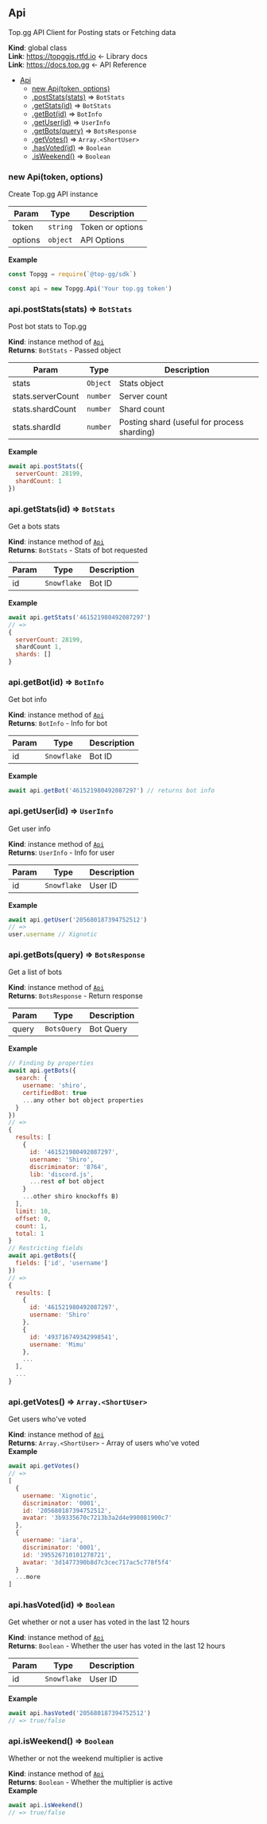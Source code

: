 <a name="Api"></a>

## Api
Top.gg API Client for Posting stats or Fetching data

**Kind**: global class  
**Link**: https://topggjs.rtfd.io <- Library docs  
**Link**: https://docs.top.gg <- API Reference  

* [Api](#Api)
    * [new Api(token, options)](#new_Api_new)
    * [.postStats(stats)](#Api+postStats) ⇒ <code>BotStats</code>
    * [.getStats(id)](#Api+getStats) ⇒ <code>BotStats</code>
    * [.getBot(id)](#Api+getBot) ⇒ <code>BotInfo</code>
    * [.getUser(id)](#Api+getUser) ⇒ <code>UserInfo</code>
    * [.getBots(query)](#Api+getBots) ⇒ <code>BotsResponse</code>
    * [.getVotes()](#Api+getVotes) ⇒ <code>Array.&lt;ShortUser&gt;</code>
    * [.hasVoted(id)](#Api+hasVoted) ⇒ <code>Boolean</code>
    * [.isWeekend()](#Api+isWeekend) ⇒ <code>Boolean</code>

<a name="new_Api_new"></a>

### new Api(token, options)
Create Top.gg API instance


| Param | Type | Description |
| --- | --- | --- |
| token | <code>string</code> | Token or options |
| options | <code>object</code> | API Options |

**Example**  
```js
const Topgg = require(`@top-gg/sdk`)

const api = new Topgg.Api('Your top.gg token')
```
<a name="Api+postStats"></a>

### api.postStats(stats) ⇒ <code>BotStats</code>
Post bot stats to Top.gg

**Kind**: instance method of [<code>Api</code>](#Api)  
**Returns**: <code>BotStats</code> - Passed object  

| Param | Type | Description |
| --- | --- | --- |
| stats | <code>Object</code> | Stats object |
| stats.serverCount | <code>number</code> | Server count |
| stats.shardCount | <code>number</code> | Shard count |
| stats.shardId | <code>number</code> | Posting shard (useful for process sharding) |

**Example**
  
```js
await api.postStats({
  serverCount: 28199,
  shardCount: 1
})
```

<a name="Api+getStats"></a>

### api.getStats(id) ⇒ <code>BotStats</code>
Get a bots stats

**Kind**: instance method of [<code>Api</code>](#Api)  
**Returns**: <code>BotStats</code> - Stats of bot requested  

| Param | Type | Description |
| --- | --- | --- |
| id | <code>Snowflake</code> | Bot ID |

**Example**  
```js
await api.getStats('461521980492087297')
// =>
{
  serverCount: 28199,
  shardCount 1,
  shards: []
}
```
<a name="Api+getBot"></a>

### api.getBot(id) ⇒ <code>BotInfo</code>
Get bot info

**Kind**: instance method of [<code>Api</code>](#Api)  
**Returns**: <code>BotInfo</code> - Info for bot  

| Param | Type | Description |
| --- | --- | --- |
| id | <code>Snowflake</code> | Bot ID |

**Example**  
```js
await api.getBot('461521980492087297') // returns bot info
```
<a name="Api+getUser"></a>

### api.getUser(id) ⇒ <code>UserInfo</code>
Get user info

**Kind**: instance method of [<code>Api</code>](#Api)  
**Returns**: <code>UserInfo</code> - Info for user  

| Param | Type | Description |
| --- | --- | --- |
| id | <code>Snowflake</code> | User ID |

**Example**  
```js
await api.getUser('205680187394752512')
// =>
user.username // Xignotic
```
<a name="Api+getBots"></a>

### api.getBots(query) ⇒ <code>BotsResponse</code>
Get a list of bots

**Kind**: instance method of [<code>Api</code>](#Api)  
**Returns**: <code>BotsResponse</code> - Return response  

| Param | Type | Description |
| --- | --- | --- |
| query | <code>BotsQuery</code> | Bot Query |

**Example**  
```js
// Finding by properties
await api.getBots({
  search: {
    username: 'shiro',
    certifiedBot: true
    ...any other bot object properties
  }
})
// =>
{
  results: [
    {
      id: '461521980492087297',
      username: 'Shiro',
      discriminator: '8764',
      lib: 'discord.js',
      ...rest of bot object
    }
    ...other shiro knockoffs B)
  ],
  limit: 10,
  offset: 0,
  count: 1,
  total: 1
}
// Restricting fields
await api.getBots({
  fields: ['id', 'username']
})
// =>
{
  results: [
    {
      id: '461521980492087297',
      username: 'Shiro'
    },
    {
      id: '493716749342998541',
      username: 'Mimu'
    },
    ...
  ],
  ...
}
```
<a name="Api+getVotes"></a>

### api.getVotes() ⇒ <code>Array.&lt;ShortUser&gt;</code>
Get users who've voted

**Kind**: instance method of [<code>Api</code>](#Api)  
**Returns**: <code>Array.&lt;ShortUser&gt;</code> - Array of users who've voted  
**Example**  
```js
await api.getVotes()
// =>
[
  {
    username: 'Xignotic',
    discriminator: '0001',
    id: '205680187394752512',
    avatar: '3b9335670c7213b3a2d4e990081900c7'
  },
  {
    username: 'iara',
    discriminator: '0001',
    id: '395526710101278721',
    avatar: '3d1477390b8d7c3cec717ac5c778f5f4'
  }
  ...more
]
```
<a name="Api+hasVoted"></a>

### api.hasVoted(id) ⇒ <code>Boolean</code>
Get whether or not a user has voted in the last 12 hours

**Kind**: instance method of [<code>Api</code>](#Api)  
**Returns**: <code>Boolean</code> - Whether the user has voted in the last 12 hours  

| Param | Type | Description |
| --- | --- | --- |
| id | <code>Snowflake</code> | User ID |

**Example**  
```js
await api.hasVoted('205680187394752512')
// => true/false
```
<a name="Api+isWeekend"></a>

### api.isWeekend() ⇒ <code>Boolean</code>
Whether or not the weekend multiplier is active

**Kind**: instance method of [<code>Api</code>](#Api)  
**Returns**: <code>Boolean</code> - Whether the multiplier is active  
**Example**  
```js
await api.isWeekend()
// => true/false
```
